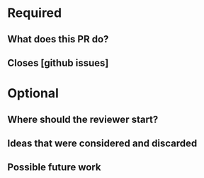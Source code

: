 # Required

## What does this PR do? 

## Closes [github issues]

# Optional 

## Where should the reviewer start?

## Ideas that were considered and discarded

## Possible future work
